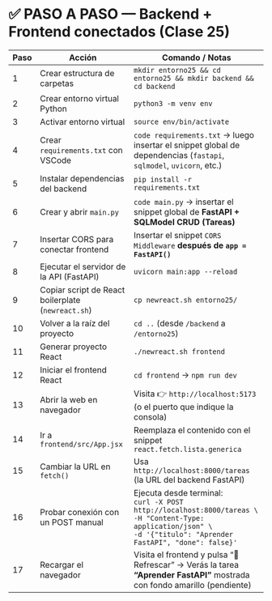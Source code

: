# ✅ PASO A PASO — Backend + Frontend conectados (Clase 25)

| Paso | Acción                                                   | Comando / Notas                                                                                                                                         |
|------|-----------------------------------------------------------|--------------------------------------------------------------------------------------------------------------------------------------------------------|
| 1    | Crear estructura de carpetas                              | `mkdir entorno25 && cd entorno25 && mkdir backend && cd backend`                                                                                       |
| 2    | Crear entorno virtual Python                              | `python3 -m venv env`                                                                                                                                   |
| 3    | Activar entorno virtual                                   | `source env/bin/activate`                                                                                                                               |
| 4    | Crear `requirements.txt` con VSCode                       | `code requirements.txt` → luego insertar el snippet global de dependencias (`fastapi`, `sqlmodel`, `uvicorn`, etc.)                                   |
| 5    | Instalar dependencias del backend                         | `pip install -r requirements.txt`                                                                                                                       |
| 6    | Crear y abrir `main.py`                                   | `code main.py` → insertar el snippet global de **FastAPI + SQLModel CRUD (Tareas)**                                                                    |
| 7    | Insertar CORS para conectar frontend                      | Insertar el snippet `CORS Middleware` **después de `app = FastAPI()`**                                                                                 |
| 8    | Ejecutar el servidor de la API (FastAPI)                  | `uvicorn main:app --reload`                                                                                                                             |
| 9    | Copiar script de React boilerplate (`newreact.sh`)       | `cp newreact.sh entorno25/`                                                                                                                             |
| 10   | Volver a la raíz del proyecto                             | `cd ..` (desde `/backend` a `/entorno25`)                                                                                                               |
| 11   | Generar proyecto React                                     | `./newreact.sh frontend`                                                                                                                                |
| 12   | Iniciar el frontend React                                 | `cd frontend` → `npm run dev`                                                                                                                           |
| 13   | Abrir la web en navegador                                 | Visita 👉 `http://localhost:5173` (o el puerto que indique la consola)                                                                                   |
| 14   | Ir a `frontend/src/App.jsx`                               | Reemplaza el contenido con el snippet `react.fetch.lista.generica`                                                                                      |
| 15   | Cambiar la URL en `fetch()`                               | Usa `http://localhost:8000/tareas` (la URL del backend FastAPI)                                                                                        |
| 16   | Probar conexión con un POST manual                        | Ejecuta desde terminal:<br>`curl -X POST http://localhost:8000/tareas \`<br>`-H "Content-Type: application/json" \`<br>`-d '{"titulo": "Aprender FastAPI", "done": false}'` |
| 17   | Recargar el navegador                                     | Visita el frontend y pulsa “🔁 Refrescar” → Verás la tarea **“Aprender FastAPI”** mostrada con fondo amarillo (pendiente)                             |
